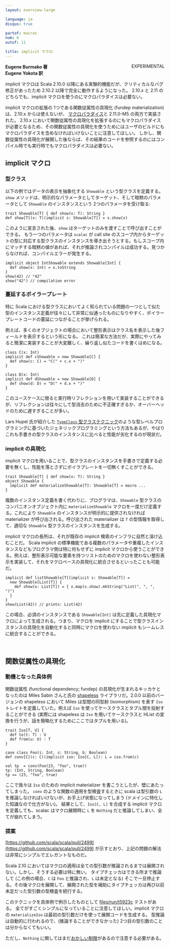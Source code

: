 ```yaml
---
layout: overview-large

language: ja
disqus: true

partof: macros
num: 6
outof: 11

title: implicit マクロ
---
```

<span class="label warning" style="float: right;">EXPERIMENTAL</span>

**Eugene Burmako 著**<br>
**Eugene Yokota 訳**

implicit マクロは Scala 2.10.0 以降にある実験的機能だが、クリティカルなバグ修正があったため 2.10.2 以降で完全に動作するようになった。
2.10.x と 2.11 のどちらでも、implicit マクロを使うのにマクロパラダイスは必要ない。

implicit マクロの拡張の 1つである関数従属性の具現化 (fundep materialization) は、2.10.x からは使えないが、
[マクロパラダイス](/ja/overviews/macros/paradise.html)と 2.11.0-M5 の両方で実装された。
2.10.x において関数従属性の具現化を拡張するのにもマクロパラダイスが必要となるため、その関数従属性の具現化を使うためにはユーザのビルドにもマクロパラダイスを含めなければいけないことに注意してほしい。
しかし、関数従属性の具現化が展開した後ならば、その結果のコードを参照するのにはコンパイル時でも実行時でもマクロパラダイスは必要ない。

## implicit マクロ

### 型クラス

以下の例ではデータの表示を抽象化する `Showable` という型クラスを定義する。
`show` メソッドは、明示的なパラメータとしてターゲット、そして暗黙のパラメータとして `Showable` のインスタンスという 2つのパラメータを受け取る:

    trait Showable[T] { def show(x: T): String }
    def show[T](x: T)(implicit s: Showable[T]) = s.show(x)

このように宣言された後、`show` はターゲットのみを渡すことで呼び出すことができる。
もう一つのパラメータは `scalac` が call site のスコープ内からターゲットの型に対応する型クラスのインスタンスを導き出そうとする。もしスコープ内にマッチする暗黙の値があれば、それが推論されコンパイルは成功する。見つからなければ、コンパイルエラーが発生する。

    implicit object IntShowable extends Showable[Int] {
      def show(x: Int) = x.toString
    }
    show(42) // "42"
    show("42") // compilation error

### 蔓延するボイラープレート

特に Scala における型クラスにおいてよく知られている問題の一つとして似た型のインスタンス定義が往々にして非常に似通ったものになりやすく、ボイラープレートコードの蔓延につながることが挙げられる。

例えば、多くのオブジェクトの場合において整形表示はクラス名を表示した後フィールドを表示するという形になる。
これは簡潔な方法だが、実際にやってみると簡潔に実装することが大変難しく、繰り返し似たコードを書くはめになる。

    class C(x: Int)
    implicit def cShowable = new Showable[C] {
      def show(c: C) = "C(" + c.x + ")"
    }

    class D(x: Int)
    implicit def dShowable = new Showable[D] {
      def show(d: D) = "D(" + d.x + ")"
    }

このユースケースに限ると実行時リフレクションを用いて実装することができるが、リフレクションは往々にして型消去のために不正確すぎるか、オーバーヘッドのために遅すぎることが多い。

Lars Hupel 氏が紹介した [`TypeClass` 型クラステクニック](http://typelevel.org/blog/2013/06/24/deriving-instances-1.html)のような型レベルプログラミングに基づいたジェネリックプログラミングという方法もあるが、やはりこれも手書きの型クラスのインスタンスに比べると性能が劣化するのが現状だ。

### implicit の具現化

implicit マクロを用いることで、型クラスのインスタンスを手書きで定義する必要を無くし、性能を落とさずにボイラプレートを一切無くすことができる。

    trait Showable[T] { def show(x: T): String }
    object Showable {
      implicit def materializeShowable[T]: Showable[T] = macro ...
    }

複数のインスタンス定義を書く代わりに、プログラマは、`Showable` 型クラスのコンパニオンオブジェクト内に `materializeShowable` マクロを一度だけ定義する。これにより `Showable` のインスタンスが明示的に提供されなければ materializer が呼び出される。呼び出された materializer は `T` の型情報を取得して、適切な `Showable` 型クラスのインスタンスを生成する。

implicit マクロの長所は、それが既存の implicit 検索のインフラに自然と溶け込むことだ。
Scala implicit の標準機能である複数のパラメータや重複したインスタンスなどもプログラマ側は特に何もせずに implicit マクロから使うことができる。例えば、整形表示可能な要素を持つリストのためのマクロを使わない整形表示を実装して、それをマクロベースの具現化に統合させるといったことも可能だ。

    implicit def listShowable[T](implicit s: Showable[T]) =
      new Showable[List[T]] {
        def show(x: List[T]) = { x.map(s.show).mkString("List(", ", ", ")")
      }
    }
    show(List(42)) // prints: List(42)

この場合、必須のインスタンスである `Showable[Int]` は先に定義した具現化マクロによって生成される。つまり、マクロを implicit にすることで型クラスインスタンスの具現化を自動化すると同時にマクロを使わない implicit もシームレスに統合することができる。

<a name="fundep_materialization">&nbsp;</a>

## 関数従属性の具現化

### 動機となった具体例

関数従属性 (functional dependency; fundep) の具現化が生まれるキッカケとなったのは Miles Sabin さんと氏の [shapeless](https://github.com/milessabin/shapeless) ライブラリだ。2.0.0 以前のバージョンの shapeless において Miles は型間の同型射 (isomorphism) を表す `Iso` トレイトを定義していた。例えば `Iso` を使ってケースクラスとタプル間を投射することができる (実際には shapeless は `Iso` を用いてケースクラスと HList の変換を行うが、話を簡略化するためにここではタプルを用いる)。

    trait Iso[T, U] {
      def to(t: T) : U
      def from(u: U) : T
    }

    case class Foo(i: Int, s: String, b: Boolean)
    def conv[C](c: C)(implicit iso: Iso[C, L]): L = iso.from(c)

    val tp  = conv(Foo(23, "foo", true))
    tp: (Int, String, Boolean)
    tp == (23, "foo", true)

ここで我々は `Iso` のための implicit materializer を書こうとしたが、壁にあたってしまった。
`conv` のような関数の適用を型検査するときに scala は型引数の `L` を推論しなければいけないが、お手上げ状態になってしまう (ドメインに特化した知識なので仕方がない)。
結果として、`Iso[C, L]` を合成する implicit マクロを定義しても、scalac はマクロ展開時に `L` を `Nothing` だと推論してしまい、全てが崩れてしまう。

### 提案

[https://github.com/scala/scala/pull/2499](https://github.com/scala/scala/pull/2499) が示すとおり、上記の問題の解法は非常にシンプルでエレガントなものだ。

Scala 2.10 においてはマクロの適用は全ての型引数が推論されるまでは展開されない。しかし、そうする必要は特に無い。
タイプチェッカはできる所まで推論して (この例の場合、`C` は `Foo` と推論され、`L` は未定となる) そこで一旦停止する。その後マクロを展開して、展開された型を補助にタイプチェッカは再び以前未定だった型引数の型検査を続行する。

このテクニックを具体例で例示したものとして [files/run/t5923c](https://github.com/scalamacros/kepler/tree/7b890f71ecd0d28c1a1b81b7abfe8e0c11bfeb71/test/files/run/t5923c) テストがある。
全てがすごくシンプルになっていることに注意してほしい。implicit マクロの `materializeIso` は最初の型引数だけを使って展開コードを生成する。
型推論は自動的に行われるので、(推論することができなかった) 2つ目の型引数のことは分からなくてもいい。

ただし、`Nothing` に関してはまだ[おかしい制限](https://github.com/scalamacros/kepler/blob/7b890f71ecd0d28c1a1b81b7abfe8e0c11bfeb71/test/files/run/t5923a/Macros_1.scala)があるので注意する必要がある。
